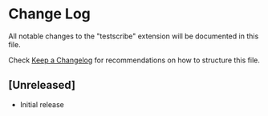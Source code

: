 # Change Log

All notable changes to the "testscribe" extension will be documented in this file.

Check [Keep a Changelog](http://keepachangelog.com/) for recommendations on how to structure this file.

## [Unreleased]

- Initial release